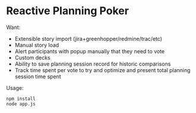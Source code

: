 Reactive Planning Poker
====

Want:

* Extensible story import (jira+greenhopper/redmine/trac/etc)
* Manual story load
* Alert participants with popup manually that they need to vote
* Custom decks
* Ability to save planning session record for historic comparisons
* Track time spent per vote to try and optimize and present total planning session time spent


Usage:

```
npm install
node app.js
```
